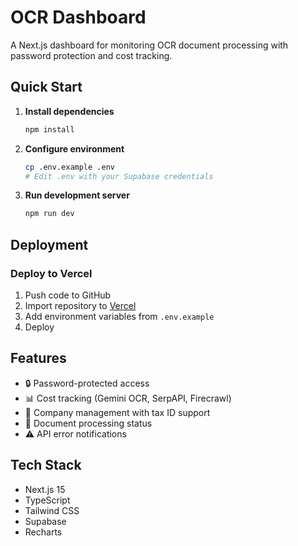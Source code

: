# OCR Dashboard

A Next.js dashboard for monitoring OCR document processing with password protection and cost tracking.

## Quick Start

1. **Install dependencies**
   ```bash
   npm install
   ```

2. **Configure environment**
   ```bash
   cp .env.example .env
   # Edit .env with your Supabase credentials
   ```

3. **Run development server**
   ```bash
   npm run dev
   ```

## Deployment

### Deploy to Vercel

1. Push code to GitHub
2. Import repository to [Vercel](https://vercel.com)
3. Add environment variables from `.env.example`
4. Deploy

## Features

- 🔒 Password-protected access
- 📊 Cost tracking (Gemini OCR, SerpAPI, Firecrawl)
- 🏢 Company management with tax ID support
- 📄 Document processing status
- ⚠️ API error notifications

## Tech Stack

- Next.js 15
- TypeScript
- Tailwind CSS
- Supabase
- Recharts
